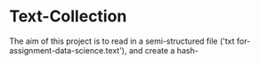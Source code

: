 # Text-Collection

The aim of this project is to read in a semi-structured file ('txt for-assignment-data-science.text'), and create a hash-